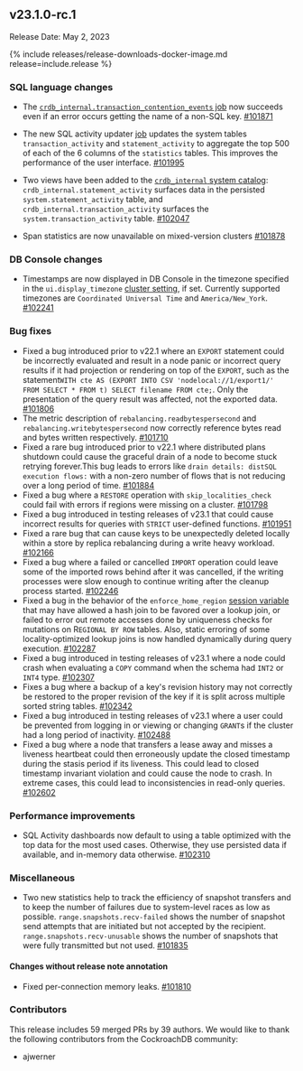 ## v23.1.0-rc.1

Release Date: May 2, 2023

{% include releases/release-downloads-docker-image.md release=include.release %}

<h3 id="v23-1-0-rc-1-sql-language-changes">SQL language changes</h3>

- The [`crdb_internal.transaction_contention_events` job](../v23.1/crdb-internal.html) now succeeds even if an error occurs getting the name of a non-SQL key. [#101871][#101871]
- The new SQL activity updater [job](../v23.1/admin-ui-jobs-page.html) updates the system tables `transaction_activity` and `statement_activity` to aggregate the top 500 of each of the 6 columns of the `statistics` tables. This improves the performance of the user interface. [#101995][#101995]

- Two views have been added to the [`crdb_internal` system catalog](../v23.1/crdb-internal.html): `crdb_internal.statement_activity` surfaces data in the persisted `system.statement_activity` table, and `crdb_internal.transaction_activity` surfaces the `system.transaction_activity` table. [#102047][#102047]
- Span statistics are now unavailable on mixed-version clusters [#101878][#101878]

<h3 id="v23-1-0-rc-1-db-console-changes">DB Console changes</h3>

- Timestamps are now displayed in DB Console in the timezone specified in the `ui.display_timezone` [cluster setting](../v23.1/cluster-settings.html), if set. Currently supported timezones are `Coordinated Universal Time` and `America/New_York`. [#102241][#102241]

<h3 id="v23-1-0-rc-1-bug-fixes">Bug fixes</h3>

- Fixed a bug introduced prior to v22.1 where an `EXPORT` statement could be incorrectly evaluated and result in a node panic or incorrect query results if it had projection or rendering on top of the `EXPORT`, such as the statement`WITH cte AS (EXPORT INTO CSV 'nodelocal://1/export1/' FROM SELECT * FROM t) SELECT filename FROM cte;`. Only the presentation of the query result was affected, not the exported data. [#101806][#101806]
- The metric description of `rebalancing.readbytespersecond` and `rebalancing.writebytespersecond` now correctly reference bytes read and bytes written respectively. [#101710][#101710]
- Fixed a rare bug introduced prior to v22.1 where distributed plans shutdown could cause the graceful drain of a node to become stuck retrying forever.This bug leads to errors like `drain details: distSQL execution flows:` with a non-zero number of flows that is not reducing over a long period of time. [#101884][#101884]
- Fixed a bug where a `RESTORE` operation with `skip_localities_check` could fail with errors if regions were missing on a cluster. [#101798][#101798]
- Fixed a bug introduced in testing releases of v23.1 that could cause incorrect results for queries with `STRICT` user-defined functions. [#101951][#101951]
- Fixed a rare bug that can cause keys to be unexpectedly deleted locally within a store by replica rebalancing during a write heavy workload. [#102166][#102166]
- Fixed a bug where a failed or cancelled `IMPORT` operation could leave some of the imported rows behind after it was cancelled, if the writing processes were slow enough to continue writing after the cleanup process started. [#102246][#102246]
- Fixed a bug in the behavior of the `enforce_home_region` [session variable](../v23.1/set-vars) that may have allowed a hash join to be favored over a lookup join, or failed to error out remote accesses done by uniqueness checks for mutations on R`EGIONAL BY ROW` tables. Also, static erroring of some locality-optimized lookup joins is now handled dynamically during query execution. [#102287][#102287]
- Fixed a bug introduced in testing releases of v23.1 where a node could crash when evaluating a `COPY` command when the schema had `INT2` or `INT4` type. [#102307][#102307]
- Fixes a bug where a backup of a key's revision history may not correctly be restored to the proper revision of the key if it is split across multiple sorted string tables. [#102342][#102342]
- Fixed a bug introduced in testing releases of v23.1 where a user could be prevented from logging in or viewing or changing `GRANT`s if the cluster had a long period of inactivity. [#102488][#102488]
- Fixed a bug where a node that transfers a lease away and misses a liveness heartbeat could then erroneously update the closed timestamp during the stasis period if its liveness. This could lead to closed timestamp invariant violation and could cause the node to crash. In extreme cases, this could lead to inconsistencies in read-only queries. [#102602][#102602]

<h3 id="v23-1-0-rc-1-performance-improvements">Performance improvements</h3>

- SQL Activity dashboards now default to using a table optimized with the top data for the most used cases. Otherwise, they use persisted data if available, and in-memory data otherwise. [#102310][#102310]

<h3 id="v23-1-0-rc-1-miscellaneous">Miscellaneous</h3>

- Two new statistics help to track the efficiency of snapshot transfers and to keep the number of failures due to system-level races as low as possible. `range.snapshots.recv-failed` shows the number of snapshot send attempts that are initiated but not accepted by the recipient. `range.snapshots.recv-unusable` shows the number of snapshots that were fully transmitted but not used. [#101835][#101835]

<h4 id="v23-1-0-rc-1-changes-without-release-note-annotation">Changes without release note annotation</h4>

- Fixed per-connection memory leaks. [#101810][#101810]

<div class="release-note-contributors" markdown="1">

<h3 id="v23-1-0-rc-1-contributors">Contributors</h3>

This release includes 59 merged PRs by 39 authors.
We would like to thank the following contributors from the CockroachDB community:

- ajwerner

</div>

[#101710]: https://github.com/cockroachdb/cockroach/pull/101710
[#101798]: https://github.com/cockroachdb/cockroach/pull/101798
[#101806]: https://github.com/cockroachdb/cockroach/pull/101806
[#101810]: https://github.com/cockroachdb/cockroach/pull/101810
[#101835]: https://github.com/cockroachdb/cockroach/pull/101835
[#101871]: https://github.com/cockroachdb/cockroach/pull/101871
[#101878]: https://github.com/cockroachdb/cockroach/pull/101878
[#101884]: https://github.com/cockroachdb/cockroach/pull/101884
[#101951]: https://github.com/cockroachdb/cockroach/pull/101951
[#101995]: https://github.com/cockroachdb/cockroach/pull/101995
[#101997]: https://github.com/cockroachdb/cockroach/pull/101997
[#102047]: https://github.com/cockroachdb/cockroach/pull/102047
[#102166]: https://github.com/cockroachdb/cockroach/pull/102166
[#102241]: https://github.com/cockroachdb/cockroach/pull/102241
[#102246]: https://github.com/cockroachdb/cockroach/pull/102246
[#102287]: https://github.com/cockroachdb/cockroach/pull/102287
[#102307]: https://github.com/cockroachdb/cockroach/pull/102307
[#102310]: https://github.com/cockroachdb/cockroach/pull/102310
[#102342]: https://github.com/cockroachdb/cockroach/pull/102342
[#102488]: https://github.com/cockroachdb/cockroach/pull/102488
[#102602]: https://github.com/cockroachdb/cockroach/pull/102602
[89e1a0086]: https://github.com/cockroachdb/cockroach/commit/89e1a0086
